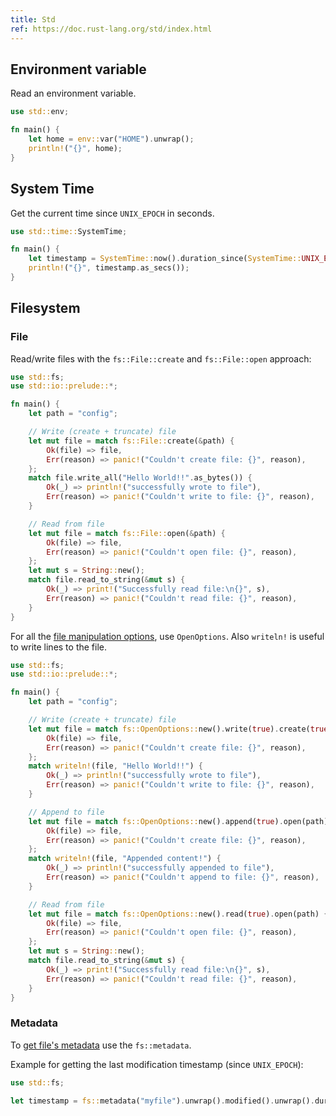 ```yaml
---
title: Std
ref: https://doc.rust-lang.org/std/index.html
---
```


## Environment variable

Read an environment variable.

```rust
use std::env;

fn main() {
    let home = env::var("HOME").unwrap();
    println!("{}", home);
}
```

## System Time

Get the current time since `UNIX_EPOCH` in seconds.

```rust
use std::time::SystemTime;

fn main() {
    let timestamp = SystemTime::now().duration_since(SystemTime::UNIX_EPOCH).unwrap();
    println!("{}", timestamp.as_secs());
}
```

## Filesystem

### File

Read/write files with the `fs::File::create` and `fs::File::open` approach:

```rust
use std::fs;
use std::io::prelude::*;

fn main() {
    let path = "config";

    // Write (create + truncate) file
    let mut file = match fs::File::create(&path) {
        Ok(file) => file,
        Err(reason) => panic!("Couldn't create file: {}", reason),
    };
    match file.write_all("Hello World!!".as_bytes()) {
        Ok(_) => println!("successfully wrote to file"),
        Err(reason) => panic!("Couldn't write to file: {}", reason),
    }

    // Read from file
    let mut file = match fs::File::open(&path) {
        Ok(file) => file,
        Err(reason) => panic!("Couldn't open file: {}", reason),
    };
    let mut s = String::new();
    match file.read_to_string(&mut s) {
        Ok(_) => print!("Successfully read file:\n{}", s),
        Err(reason) => panic!("Couldn't read file: {}", reason),
    }
}
```

For all the [file manipulation options](https://doc.rust-lang.org/std/fs/struct.OpenOptions.html),
use `OpenOptions`.
Also `writeln!` is useful to write lines to the file.

```rust
use std::fs;
use std::io::prelude::*;

fn main() {
    let path = "config";

    // Write (create + truncate) file
    let mut file = match fs::OpenOptions::new().write(true).create(true).truncate(true).open(path) {
        Ok(file) => file,
        Err(reason) => panic!("Couldn't create file: {}", reason),
    };
    match writeln!(file, "Hello World!!") {
        Ok(_) => println!("successfully wrote to file"),
        Err(reason) => panic!("Couldn't write to file: {}", reason),
    }

    // Append to file
    let mut file = match fs::OpenOptions::new().append(true).open(path) {
        Ok(file) => file,
        Err(reason) => panic!("Couldn't create file: {}", reason),
    };
    match writeln!(file, "Appended content!") {
        Ok(_) => println!("successfully appended to file"),
        Err(reason) => panic!("Couldn't append to file: {}", reason),
    }

    // Read from file
    let mut file = match fs::OpenOptions::new().read(true).open(path) {
        Ok(file) => file,
        Err(reason) => panic!("Couldn't open file: {}", reason),
    };
    let mut s = String::new();
    match file.read_to_string(&mut s) {
        Ok(_) => print!("Successfully read file:\n{}", s),
        Err(reason) => panic!("Couldn't read file: {}", reason),
    }
}
```

### Metadata

To [get file's metadata](https://doc.rust-lang.org/std/fs/struct.Metadata.html)
use the `fs::metadata`.

Example for getting the last modification timestamp (since `UNIX_EPOCH`):

```rust
use std::fs;

let timestamp = fs::metadata("myfile").unwrap().modified().unwrap().duration_since(SystemTime::UNIX_EPOCH).unwrap().as_secs();
```
